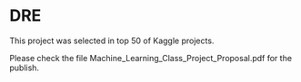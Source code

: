 # DRE
This project was selected in top 50 of Kaggle projects. 

Please check the file Machine_Learning_Class_Project_Proposal.pdf for the publish.
